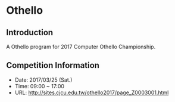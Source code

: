 # Othello

## Introduction

A Othello program for 2017 Computer Othello Championship.

## Competition Information

* Date: 2017/03/25 (Sat.)
* Time: 09:00 ~ 17:00
* URL: http://sites.cjcu.edu.tw/othello2017/page_Z0003001.html

